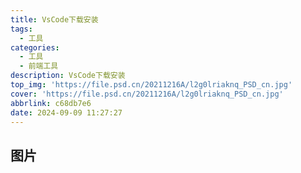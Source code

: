 ```yaml
---
title: VsCode下载安装
tags:
  - 工具
categories:
  - 工具
  - 前端工具
description: VsCode下载安装
top_img: 'https://file.psd.cn/20211216A/l2g0lriaknq_PSD_cn.jpg'
cover: 'https://file.psd.cn/20211216A/l2g0lriaknq_PSD_cn.jpg'
abbrlink: c68db7e6
date: 2024-09-09 11:27:27
---
```


## 图片
